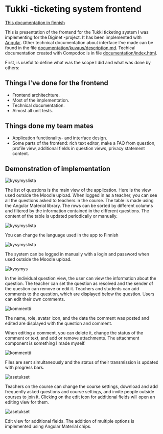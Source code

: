 # Tukki -ticketing system frontend

[This documentation in finnish](README.md)

This is presentation of the frontend for the Tukki ticketing system I was
implementing for the Diginet -project. It has been implemented with
[Angular](https://angular.io/). Other technical documentation about interface
I've made can be found in the file [documentation/kuvaus/description.md](documentation/kuvaus/description.md).
Techical documentation created with Compodoc is in file [documentation/index.html](documentation/index.html).

First, is useful to define what was the scope I did and what was done by others:

## Things I've done for the frontend

- Frontend architechture.
- Most of the implementation.
- Technical documentation.
- Almost all unit tests.

## Things done my team mates

- Application functionality- and interface design.
- Some parts of the frontend: rich text editor, make a FAQ from question,
profile view, additional fields in question views, privacy statement content.

## Demonstration of implementation

![kysymyslista](src/assets/screenshots/en/lista.png)

The list of questions is the main view of the application. Here is the view used
outside the Moodle upload. When logged in as a teacher, you can see all the
questions asked to teachers in the course. The table is made using the Angular
Material library. The rows can be sorted by different columns and filtered by
the information contained in the different questions. The content of the table
is updated periodically or manually.

![kysymyslista](src/assets/screenshots/lista.png)

You can change the language used in the app to Finnish

![kysymyslista](src/assets/screenshots/en/login.png)

The system can be logged in manually with a login and password when used outside
the Moodle upload.

![kysymys](src/assets/screenshots/en/tiketti.png)

In the individual question view, the user can view the information about the
question. The teacher can set the question as resolved and the sender of the
question can remove or edit it. Teachers and students can add comments to
the question, which are displayed below the question. Users can edit their own
comments.

![kommentti](src/assets/screenshots/en/kommentti.png)

The name, role, avatar icon, and the date the comment was posted and edited are
displayed with the question and comment.

When editing a comment, you can delete it, change the status of the comment or text,
and add or remove attachments. The attachment component is something I made myself.

![kommentti](src/assets/screenshots/progress-bar.png)

Files are sent simultaneously and the status of their transmission is updated
with progress bars.

![asetukset](src/assets/screenshots/en/asetukset.png)

Teachers on the course can change the course settings, download and add
frequently asked questions and course settings, and invite people outside
courses to join it. Clicking on the edit icon for additional fields will open
an editing view for them.

![asetukset](src/assets/screenshots/en/lisäkenttä.png)

Edit view for additional fields. The addition of multiple options is implemented
using Angular Material chips.
